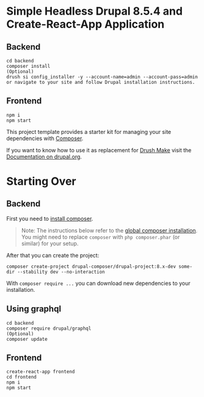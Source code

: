 # Simple Headless Drupal 8.5.4 and Create-React-App Application

## Backend
```
cd backend
composer install
(Optional)
drush si config_installer -y --account-name=admin --account-pass=admin
or navigate to your site and follow Drupal installation instructions.
```

## Frontend
```
npm i 
npm start
```

This project template provides a starter kit for managing your site
dependencies with [Composer](https://getcomposer.org/).

If you want to know how to use it as replacement for
[Drush Make](https://github.com/drush-ops/drush/blob/8.x/docs/make.md) visit
the [Documentation on drupal.org](https://www.drupal.org/node/2471553).

# Starting Over 

## Backend
First you need to [install composer](https://getcomposer.org/doc/00-intro.md#installation-linux-unix-osx).

> Note: The instructions below refer to the [global composer installation](https://getcomposer.org/doc/00-intro.md#globally).
You might need to replace `composer` with `php composer.phar` (or similar) 
for your setup.

After that you can create the project:

```
composer create-project drupal-composer/drupal-project:8.x-dev some-dir --stability dev --no-interaction
```

With `composer require ...` you can download new dependencies to your 
installation.

## Using graphql
```
cd backend 
composer require drupal/graphql
(Optional)
composer update
```

## Frontend
```
create-react-app frontend
cd frontend
npm i
npm start
```
